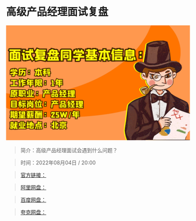 # 高级产品经理面试复盘

![img](../../assets/6e66545608874fe1880ad9834d1aa1b6.png)

> 简介：高级产品经理面试会遇到什么问题？

> 时间：2022年08月04日 / 20:00

> [官方链接：]()

> [阿里网盘：]()

> [百度网盘：]()

> [夸克网盘：]()
